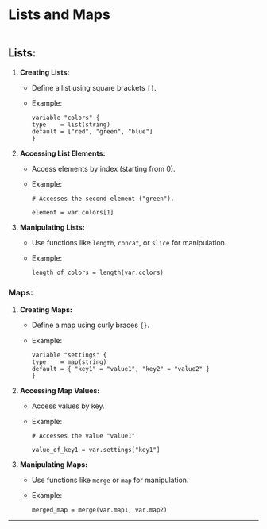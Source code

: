 # Lists and Maps

```hcl

```

## Lists:

1.  **Creating Lists:**

    - Define a list using square brackets `[]`.
    - Example:

      ```hcl
      variable "colors" {
      type    = list(string)
      default = ["red", "green", "blue"]
      }
      ```

2.  **Accessing List Elements:**

    - Access elements by index (starting from 0).
    - Example:

      ```hcl
      # Accesses the second element ("green").

      element = var.colors[1]
      ```

3.  **Manipulating Lists:**

    - Use functions like `length`, `concat`, or `slice` for manipulation.
    - Example:

      ```hcl
      length_of_colors = length(var.colors)
      ```

### Maps:

1.  **Creating Maps:**

    - Define a map using curly braces `{}`.
    - Example:

      ```hcl
      variable "settings" {
      type    = map(string)
      default = { "key1" = "value1", "key2" = "value2" }
      }
      ```

2.  **Accessing Map Values:**

    - Access values by key.
    - Example:

      ```hcl
      # Accesses the value "value1"

      value_of_key1 = var.settings["key1"]
      ```

3.  **Manipulating Maps:**

    - Use functions like `merge` or `map` for manipulation.
    - Example:

      ```hcl
      merged_map = merge(var.map1, var.map2)
      ```

---

